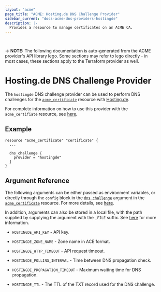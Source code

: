 ```yaml
---
layout: "acme"
page_title: "ACME: Hosting.de DNS Challenge Provider"
sidebar_current: "docs-acme-dns-providers-hostingde"
description: |-
  Provides a resource to manage certificates on an ACME CA.
---
```

<br>

-> **NOTE:** The following documentation is auto-generated from the
ACME provider's API library [lego](https://go-acme.github.io/lego/).
Some sections may refer to lego directly - in most cases, these
sections apply to the Terraform provider as well.

# Hosting.de DNS Challenge Provider

The `hostingde` DNS challenge provider can be used to perform DNS challenges for
the [`acme_certificate`][resource-acme-certificate] resource with
[Hosting.de](https://www.hosting.de/).

[resource-acme-certificate]: /docs/providers/acme/r/certificate.html

For complete information on how to use this provider with the `acme_certifiate`
resource, see [here][resource-acme-certificate-dns-challenges].

[resource-acme-certificate-dns-challenges]: /docs/providers/acme/r/certificate.html#using-dns-challenges

## Example

```hcl
resource "acme_certificate" "certificate" {
  ...

  dns_challenge {
    provider = "hostingde"
  }
}
```
## Argument Reference

The following arguments can be either passed as environment variables, or
directly through the `config` block in the
[`dns_challenge`][resource-acme-certificate-dns-challenge-arg] argument in the
[`acme_certificate`][resource-acme-certificate] resource. For more details, see
[here][resource-acme-certificate-dns-challenges].

[resource-acme-certificate-dns-challenge-arg]: /docs/providers/acme/r/certificate.html#dns_challenge

In addition, arguments can also be stored in a local file, with the path
supplied by supplying the argument with the `_FILE` suffix. See
[here][acme-certificate-file-arg-example] for more information.

[acme-certificate-file-arg-example]: /docs/providers/acme/r/certificate.html#using-variable-files-for-provider-arguments

* `HOSTINGDE_API_KEY` - API key.
* `HOSTINGDE_ZONE_NAME` - Zone name in ACE format.

* `HOSTINGDE_HTTP_TIMEOUT` - API request timeout.
* `HOSTINGDE_POLLING_INTERVAL` - Time between DNS propagation check.
* `HOSTINGDE_PROPAGATION_TIMEOUT` - Maximum waiting time for DNS propagation.
* `HOSTINGDE_TTL` - The TTL of the TXT record used for the DNS challenge.


